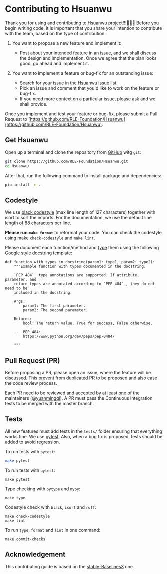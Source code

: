 # Contributing to Hsuanwu

Thank you for using and contributing to Hsuanwu project!!!👋👋👋 Before you begin writing code, it is important that you share your intention to contribute with the team, based on the type of contribution:

1. You want to propose a new feature and implement it:
    - Post about your intended feature in an [issue](https://github.com/RLE-Foundation/Hsuanwu/issues), and we shall discuss the design and implementation. Once we agree that the plan looks good, go ahead and implement it.

2. You want to implement a feature or bug-fix for an outstanding issue:
    - Search for your issue in the [Hsuanwu issue list](https://github.com/RLE-Foundation/Hsuanwu/issues).
    - Pick an issue and comment that you'd like to work on the feature or bug-fix.
    - If you need more context on a particular issue, please ask and we shall provide.

Once you implement and test your feature or bug-fix, please submit a Pull Request to [https://github.com/RLE-Foundation/Hsuanwu](https://github.com/RLE-Foundation/Hsuanwu).

## Get Hsuanwu
Open up a terminal and clone the repository from [GitHub](https://github.com/RLE-Foundation/Hsuanwu) witg `git`:
``` sh
git clone https://github.com/RLE-Foundation/Hsuanwu.git
cd Hsuanwu/
```
After that, run the following command to install package and dependencies:
``` sh
pip install -e .
```

## Codestyle
We use [black codestyle](https://github.com/psf/black) (max line length of 127 characters) together with isort to sort the imports. For the documentation, we use the default line length of 88 characters per line.

**Please run `make format`** to reformat your code. You can check the codestyle using make `check-codestyle` and `make lint`.

Please document each function/method and [type](https://google.github.io/pytype/user_guide.html) them using the following [Google style docstring](https://sphinxcontrib-napoleon.readthedocs.io/en/latest/example_google.html) template:
```
def function_with_types_in_docstring(param1: type1, param2: type2):
    """Example function with types documented in the docstring.

    `PEP 484`_ type annotations are supported. If attribute, parameter, and
    return types are annotated according to `PEP 484`_, they do not need to be
    included in the docstring:

    Args:
        param1: The first parameter.
        param2: The second parameter.

    Returns:
        bool: The return value. True for success, False otherwise.

    .. _PEP 484:
        https://www.python.org/dev/peps/pep-0484/

    """
```

## Pull Request (PR)
Before proposing a PR, please open an issue, where the feature will be discussed. This prevent from duplicated PR to be proposed and also ease the code review process.

Each PR need to be reviewed and accepted by at least one of the maintainers (@[yuanmingqi](https://github.com/yuanmingqi)). A PR must pass the Continuous Integration tests to be merged with the master branch.

## Tests
All new features must add tests in the `tests/` folder ensuring that everything works fine. We use [pytest](https://pytest.org/). Also, when a bug fix is proposed, tests should be added to avoid regression.

To run tests with `pytest`:
```sh
make pytest
```

To run tests with `pytest`:

```
make pytest
```

Type checking with `pytype` and `mypy`:

```
make type
```

Codestyle check with `black`, `isort` and `ruff`:

```
make check-codestyle
make lint
```

To run `type`, `format` and `lint` in one command:
```
make commit-checks
```

## Acknowledgement
This contributing guide is based on the [stable-Baselines3](https://github.com/DLR-RM/stable-baselines3/blob/master/CONTRIBUTING.md) one.